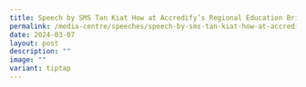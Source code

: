 ```yaml
---
title: Speech by SMS Tan Kiat How at Accredify’s Regional Education Briefing Event
permalink: /media-centre/speeches/speech-by-sms-tan-kiat-how-at-accredify-regional-education-briefing-event/
date: 2024-03-07
layout: post
description: ""
image: ""
variant: tiptap
---
```


